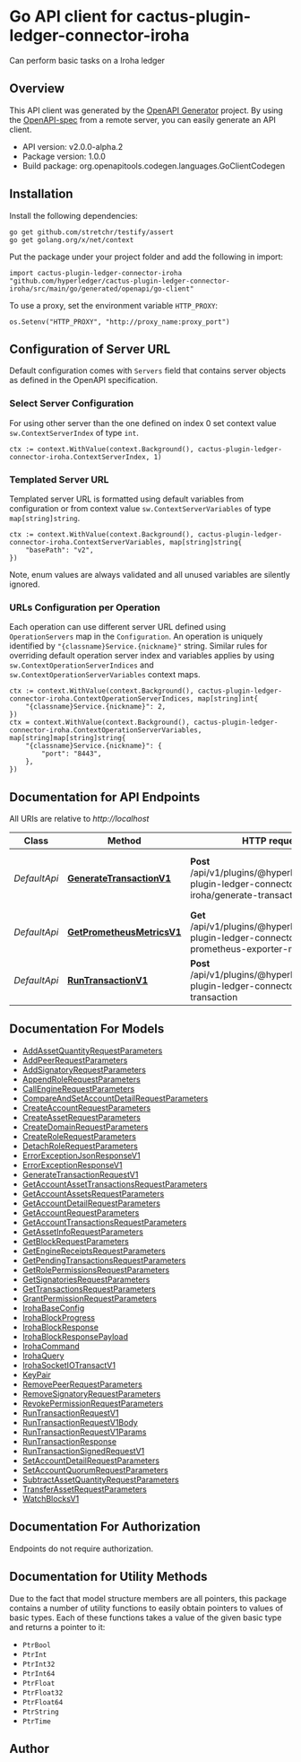 # Go API client for cactus-plugin-ledger-connector-iroha

Can perform basic tasks on a Iroha ledger

## Overview
This API client was generated by the [OpenAPI Generator](https://openapi-generator.tech) project.  By using the [OpenAPI-spec](https://www.openapis.org/) from a remote server, you can easily generate an API client.

- API version: v2.0.0-alpha.2
- Package version: 1.0.0
- Build package: org.openapitools.codegen.languages.GoClientCodegen

## Installation

Install the following dependencies:

```shell
go get github.com/stretchr/testify/assert
go get golang.org/x/net/context
```

Put the package under your project folder and add the following in import:

```golang
import cactus-plugin-ledger-connector-iroha "github.com/hyperledger/cactus-plugin-ledger-connector-iroha/src/main/go/generated/openapi/go-client"
```

To use a proxy, set the environment variable `HTTP_PROXY`:

```golang
os.Setenv("HTTP_PROXY", "http://proxy_name:proxy_port")
```

## Configuration of Server URL

Default configuration comes with `Servers` field that contains server objects as defined in the OpenAPI specification.

### Select Server Configuration

For using other server than the one defined on index 0 set context value `sw.ContextServerIndex` of type `int`.

```golang
ctx := context.WithValue(context.Background(), cactus-plugin-ledger-connector-iroha.ContextServerIndex, 1)
```

### Templated Server URL

Templated server URL is formatted using default variables from configuration or from context value `sw.ContextServerVariables` of type `map[string]string`.

```golang
ctx := context.WithValue(context.Background(), cactus-plugin-ledger-connector-iroha.ContextServerVariables, map[string]string{
	"basePath": "v2",
})
```

Note, enum values are always validated and all unused variables are silently ignored.

### URLs Configuration per Operation

Each operation can use different server URL defined using `OperationServers` map in the `Configuration`.
An operation is uniquely identified by `"{classname}Service.{nickname}"` string.
Similar rules for overriding default operation server index and variables applies by using `sw.ContextOperationServerIndices` and `sw.ContextOperationServerVariables` context maps.

```golang
ctx := context.WithValue(context.Background(), cactus-plugin-ledger-connector-iroha.ContextOperationServerIndices, map[string]int{
	"{classname}Service.{nickname}": 2,
})
ctx = context.WithValue(context.Background(), cactus-plugin-ledger-connector-iroha.ContextOperationServerVariables, map[string]map[string]string{
	"{classname}Service.{nickname}": {
		"port": "8443",
	},
})
```

## Documentation for API Endpoints

All URIs are relative to *http://localhost*

Class | Method | HTTP request | Description
------------ | ------------- | ------------- | -------------
*DefaultApi* | [**GenerateTransactionV1**](docs/DefaultApi.md#generatetransactionv1) | **Post** /api/v1/plugins/@hyperledger/cactus-plugin-ledger-connector-iroha/generate-transaction | Generate transaction that can be signed locally.
*DefaultApi* | [**GetPrometheusMetricsV1**](docs/DefaultApi.md#getprometheusmetricsv1) | **Get** /api/v1/plugins/@hyperledger/cactus-plugin-ledger-connector-iroha/get-prometheus-exporter-metrics | Get the Prometheus Metrics
*DefaultApi* | [**RunTransactionV1**](docs/DefaultApi.md#runtransactionv1) | **Post** /api/v1/plugins/@hyperledger/cactus-plugin-ledger-connector-iroha/run-transaction | Executes a transaction on a Iroha ledger


## Documentation For Models

 - [AddAssetQuantityRequestParameters](docs/AddAssetQuantityRequestParameters.md)
 - [AddPeerRequestParameters](docs/AddPeerRequestParameters.md)
 - [AddSignatoryRequestParameters](docs/AddSignatoryRequestParameters.md)
 - [AppendRoleRequestParameters](docs/AppendRoleRequestParameters.md)
 - [CallEngineRequestParameters](docs/CallEngineRequestParameters.md)
 - [CompareAndSetAccountDetailRequestParameters](docs/CompareAndSetAccountDetailRequestParameters.md)
 - [CreateAccountRequestParameters](docs/CreateAccountRequestParameters.md)
 - [CreateAssetRequestParameters](docs/CreateAssetRequestParameters.md)
 - [CreateDomainRequestParameters](docs/CreateDomainRequestParameters.md)
 - [CreateRoleRequestParameters](docs/CreateRoleRequestParameters.md)
 - [DetachRoleRequestParameters](docs/DetachRoleRequestParameters.md)
 - [ErrorExceptionJsonResponseV1](docs/ErrorExceptionJsonResponseV1.md)
 - [ErrorExceptionResponseV1](docs/ErrorExceptionResponseV1.md)
 - [GenerateTransactionRequestV1](docs/GenerateTransactionRequestV1.md)
 - [GetAccountAssetTransactionsRequestParameters](docs/GetAccountAssetTransactionsRequestParameters.md)
 - [GetAccountAssetsRequestParameters](docs/GetAccountAssetsRequestParameters.md)
 - [GetAccountDetailRequestParameters](docs/GetAccountDetailRequestParameters.md)
 - [GetAccountRequestParameters](docs/GetAccountRequestParameters.md)
 - [GetAccountTransactionsRequestParameters](docs/GetAccountTransactionsRequestParameters.md)
 - [GetAssetInfoRequestParameters](docs/GetAssetInfoRequestParameters.md)
 - [GetBlockRequestParameters](docs/GetBlockRequestParameters.md)
 - [GetEngineReceiptsRequestParameters](docs/GetEngineReceiptsRequestParameters.md)
 - [GetPendingTransactionsRequestParameters](docs/GetPendingTransactionsRequestParameters.md)
 - [GetRolePermissionsRequestParameters](docs/GetRolePermissionsRequestParameters.md)
 - [GetSignatoriesRequestParameters](docs/GetSignatoriesRequestParameters.md)
 - [GetTransactionsRequestParameters](docs/GetTransactionsRequestParameters.md)
 - [GrantPermissionRequestParameters](docs/GrantPermissionRequestParameters.md)
 - [IrohaBaseConfig](docs/IrohaBaseConfig.md)
 - [IrohaBlockProgress](docs/IrohaBlockProgress.md)
 - [IrohaBlockResponse](docs/IrohaBlockResponse.md)
 - [IrohaBlockResponsePayload](docs/IrohaBlockResponsePayload.md)
 - [IrohaCommand](docs/IrohaCommand.md)
 - [IrohaQuery](docs/IrohaQuery.md)
 - [IrohaSocketIOTransactV1](docs/IrohaSocketIOTransactV1.md)
 - [KeyPair](docs/KeyPair.md)
 - [RemovePeerRequestParameters](docs/RemovePeerRequestParameters.md)
 - [RemoveSignatoryRequestParameters](docs/RemoveSignatoryRequestParameters.md)
 - [RevokePermissionRequestParameters](docs/RevokePermissionRequestParameters.md)
 - [RunTransactionRequestV1](docs/RunTransactionRequestV1.md)
 - [RunTransactionRequestV1Body](docs/RunTransactionRequestV1Body.md)
 - [RunTransactionRequestV1Params](docs/RunTransactionRequestV1Params.md)
 - [RunTransactionResponse](docs/RunTransactionResponse.md)
 - [RunTransactionSignedRequestV1](docs/RunTransactionSignedRequestV1.md)
 - [SetAccountDetailRequestParameters](docs/SetAccountDetailRequestParameters.md)
 - [SetAccountQuorumRequestParameters](docs/SetAccountQuorumRequestParameters.md)
 - [SubtractAssetQuantityRequestParameters](docs/SubtractAssetQuantityRequestParameters.md)
 - [TransferAssetRequestParameters](docs/TransferAssetRequestParameters.md)
 - [WatchBlocksV1](docs/WatchBlocksV1.md)


## Documentation For Authorization

Endpoints do not require authorization.


## Documentation for Utility Methods

Due to the fact that model structure members are all pointers, this package contains
a number of utility functions to easily obtain pointers to values of basic types.
Each of these functions takes a value of the given basic type and returns a pointer to it:

* `PtrBool`
* `PtrInt`
* `PtrInt32`
* `PtrInt64`
* `PtrFloat`
* `PtrFloat32`
* `PtrFloat64`
* `PtrString`
* `PtrTime`

## Author



